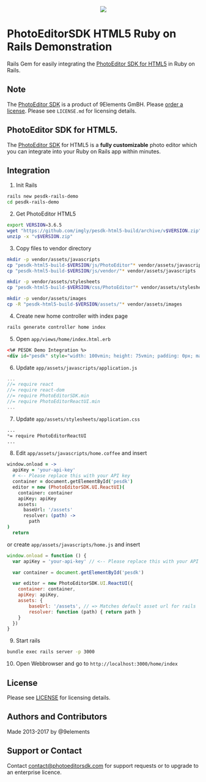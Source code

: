 <p align="center">
  <img src="http://static.photoeditorsdk.com/logo.png" />
</p>

# PhotoEditorSDK HTML5 Ruby on Rails Demonstration
Rails Gem for easily integrating the [PhotoEditor SDK for HTML5](https://www.photoeditorsdk.com/?utm_campaign=Projects&utm_source=Github&utm_medium=Side_Projects&utm_content=Rails-Demo) in Ruby on Rails.

## Note 
The [PhotoEditor SDK](https://www.photoeditorsdk.com/?utm_campaign=Projects&utm_source=Github&utm_medium=Side_Projects&utm_content=Rails-Demo) is a product of 9Elements GmBH. 
Please [order a license](https://www.photoeditorsdk.com/pricing#contact/?utm_campaign=Projects&utm_source=Github&utm_medium=Side_Projects&utm_content=Rails-Demo). Please see `LICENSE.md` for licensing details.


## PhotoEditor SDK for HTML5.
The [PhotoEditor SDK](https://www.photoeditorsdk.com/?utm_campaign=Projects&utm_source=Github&utm_medium=Side_Projects&utm_content=Rails-Demo) for HTML5 is a **fully customizable** photo editor which you can integrate into your Ruby on Rails app within minutes.

## Integration

1. Init Rails 
```bash
rails new pesdk-rails-demo
cd pesdk-rails-demo 
```

2. Get PhotoEditor HTML5 
```bash
export VERSION=3.6.5
wget "https://github.com/imgly/pesdk-html5-build/archive/v$VERSION.zip"
unzip -x "v$VERSION.zip"
```

3. Copy files to vendor directory 
```bash
mkdir -p vendor/assets/javascripts
cp "pesdk-html5-build-$VERSION/js/PhotoEditor"* vendor/assets/javascripts
cp "pesdk-html5-build-$VERSION/js/vendor/"* vendor/assets/javascripts

mkdir -p vendor/assets/stylesheets
cp "pesdk-html5-build-$VERSION/css/PhotoEditor"* vendor/assets/stylesheets

mkdir -p vendor/assets/images
cp -R "pesdk-html5-build-$VERSION/assets/"* vendor/assets/images
```

4. Create new home controller with index page

```bash 
rails generate controller home index
```

5. Open `app/views/home/index.html.erb`

```html
<%# PESDK Demo Integration %>
<div id="pesdk" style="width: 100vmin; height: 75vmin; padding: 0px; margin: 0px">
```

6. Update `app/assets/javascripts/application.js`
```javascript 
...
//= require react
//= require react-dom
//= require PhotoEditorSDK.min
//= require PhotoEditorReactUI.min
...
```

7. Update `app/assets/stylesheets/application.css`
```css 
...
*= require PhotoEditorReactUI
...
```

8. Edit `app/assets/javascripts/home.coffee` and insert

```coffeescript 
window.onload = ->
  apiKey = 'your-api-key'
  # <-- Please replace this with your API key
  container = document.getElementById('pesdk')
  editor = new (PhotoEditorSDK.UI.ReactUI)(
    container: container
    apiKey: apiKey
    assets:
      baseUrl: '/assets'
      resolver: (path) ->
        path
)
  return
```

or create `app/assets/javascripts/home.js` and insert

```javascript 
window.onload = function () {
  var apiKey = 'your-api-key' // <-- Please replace this with your API key

  var container = document.getElementById('pesdk')

  var editor = new PhotoEditorSDK.UI.ReactUI({
    container: container,
    apiKey: apiKey,
    assets: {
        baseUrl: '/assets', // => Matches default asset url for rails
        resolver: function (path) { return path }
    }
  })
}
```


9. Start rails 
```bash 
bundle exec rails server -p 3000 
```

10. Open  Webbrowser and go to `http://localhost:3000/home/index`


## License
Please see [LICENSE](https://github.com/imgly/pesdk-html5-rails/blob/master/LICENSE.md) for licensing details.

## Authors and Contributors
Made 2013-2017 by @9elements

## Support or Contact
Contact contact@photoeditorsdk.com for support requests or to upgrade to an enterprise licence.

